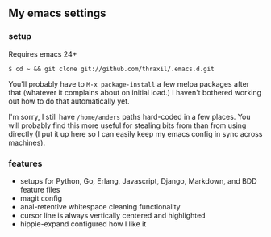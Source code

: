 ## My emacs settings

### setup

Requires emacs 24+

    $ cd ~ && git clone git://github.com/thraxil/.emacs.d.git

You'll probably have to `M-x package-install` a few melpa packages
after that (whatever it complains about on initial load.) I haven't
bothered working out how to do that automatically yet.

I'm sorry, I still have `/home/anders` paths hard-coded in a few
places. You will probably find this more useful for stealing bits from
than from using directly (I put it up here so I can easily keep my
emacs config in sync across machines).

### features

* setups for Python, Go, Erlang, Javascript, Django, Markdown, and BDD
feature files
* magit config
* anal-retentive whitespace cleaning functionality
* cursor line is always vertically centered and highlighted
* hippie-expand configured how I like it
